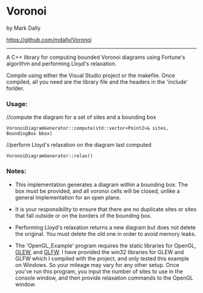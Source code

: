 # Voronoi

by Mark Dally

https://github.com/mdally/Voronoi

---------------------------------------------------

A C++ library for computing bounded Voronoi diagrams using Fortune's algorithm and performing Lloyd's relaxation.

Compile using either the Visual Studio project or the makefile.
Once compiled, all you need are the library file and the headers in the 'include' forlder.

### Usage:
//compute the diagram for a set of sites and a bounding box
```
VoronoiDiagramGenerator::compute(std::vector<Point2>& sites, BoundingBox bbox)
```

//perform Lloyd's relaxation on the diagram last computed
```
VoronoiDiagramGenerator::relax()
```

### Notes:
 * This implementation generates a diagram within a bounding box. The box must be provided, and all voronoi cells will be closed, unlike a general implementation for an open plane.
 
 * It is your responsibility to ensure that there are no duplicate sites or sites that fall outside or on the borders of the bounding box.
	
 * Performing Lloyd's relaxation returns a new diagram but does not delete the original. You must delete the old one in order to avoid memory leaks.

 * The 'OpenGL_Example' program requires the static libraries for OpenGL, [GLEW](http://glew.sourceforge.net), and [GLFW](http://www.glfw.org). I have provided the win32 libraries for GLEW and GLFW which I compiled with the project, and only tested this example on Windows. So your mileage may vary for any other setup. Once you've run this program, you input the number of sites to use in the console window, and then provide relaxation commands to the OpenGL window.
